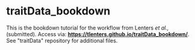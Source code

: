 # traitData_bookdown
This is the bookdown tutorial for the workflow from Lenters *et al.,* (submitted). Access via: **https://tlenters.github.io/traitData_bookdown/**. See "traitData" repository for additional files.
